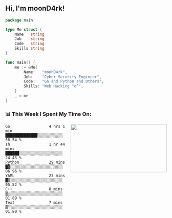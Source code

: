 <h2> Hi, I'm moonD4rk!</h2>

```go
package main

type Me struct {
	Name   string
	Job    string
	Code   string
	Skills string
}

func main() {
	me := &Me{
		Name:   "moonD4rk",
		Job:    "Cyber Security Engineer",
		Code:   "Go and Python and Others",
		Skills: "Web Hacking ^o^",
	}
	_ = me
}
```

<h3>📊 This Week I Spent My Time On:</h3>
<img align='right' src="https://github-readme-stats.vercel.app/api?username=moond4rk&show_icons=true&theme=radical", width="300" height="150">

<!--START_SECTION:waka-->

```text
Go                 4 hrs 1 min     ██████████████░░░░░░░░░░░   56.54 %
sh                 1 hr 44 mins    ██████░░░░░░░░░░░░░░░░░░░   24.43 %
Python             29 mins         █▓░░░░░░░░░░░░░░░░░░░░░░░   06.96 %
YAML               23 mins         █▒░░░░░░░░░░░░░░░░░░░░░░░   05.52 %
C++                8 mins          ▒░░░░░░░░░░░░░░░░░░░░░░░░   01.89 %
Text               7 mins          ▒░░░░░░░░░░░░░░░░░░░░░░░░   01.80 %
```

<!--END_SECTION:waka-->

